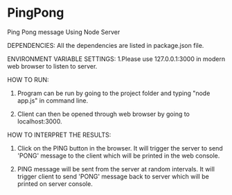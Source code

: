 # PingPong
Ping Pong message Using Node Server

DEPENDENCIES:
All the dependencies are listed in package.json file.

ENVIRONMENT VARIABLE SETTINGS:
1.Please use 127.0.0.1:3000 in modern web browser to listen to server.

HOW TO RUN:
1. Program can be run by going to the project folder and typing "node app.js" in command line.

2. Client can then be opened through web browser by going to localhost:3000. 

HOW TO INTERPRET THE RESULTS:
1. Click on the PING button in the browser. It will trigger the server to send 'PONG' message to the client which will be printed in the web console.

2. PING message will be sent from the server at random intervals. It will trigger client to send 'PONG' message back to server which will be printed on server console. 

